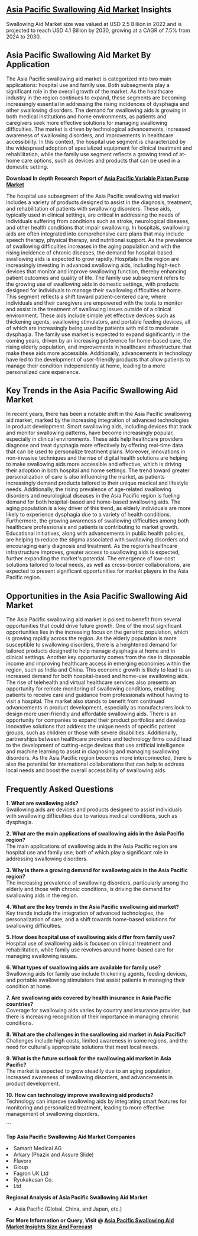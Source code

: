 <h2><a href="https://www.verifiedmarketreports.com/download-sample/?rid=268606&amp;utm_source=Github-Feb&amp;utm_medium=225" target="_blank">Asia Pacific Swallowing Aid Market</a> Insights</h2><p>Swallowing Aid Market size was valued at USD 2.5 Billion in 2022 and is projected to reach USD 4.1 Billion by 2030, growing at a CAGR of 7.5% from 2024 to 2030.</p><p><h2>Asia Pacific Swallowing Aid Market By Application</h2> <p>The Asia Pacific swallowing aid market is categorized into two main applications: hospital use and family use. Both subsegments play a significant role in the overall growth of the market. As the healthcare industry in the region continues to expand, these segments are becoming increasingly essential in addressing the rising incidences of dysphagia and other swallowing disorders. The demand for swallowing aids is growing in both medical institutions and home environments, as patients and caregivers seek more effective solutions for managing swallowing difficulties. The market is driven by technological advancements, increased awareness of swallowing disorders, and improvements in healthcare accessibility. In this context, the hospital use segment is characterized by the widespread adoption of specialized equipment for clinical treatment and rehabilitation, while the family use segment reflects a growing trend of at-home care options, such as devices and products that can be used in a domestic setting. <p><strong>Download In depth Research Report of <a href="https://www.verifiedmarketreports.com/download-sample/?rid=236118&amp;utm_source=Pulse-Dec&amp;utm_medium=225" target="_blank">Asia Pacific Variable Piston Pump Market</a></strong></p> <p>The hospital use subsegment of the Asia Pacific swallowing aid market includes a variety of products designed to assist in the diagnosis, treatment, and rehabilitation of patients with swallowing disorders. These aids, typically used in clinical settings, are critical in addressing the needs of individuals suffering from conditions such as stroke, neurological diseases, and other health conditions that impair swallowing. In hospitals, swallowing aids are often integrated into comprehensive care plans that may include speech therapy, physical therapy, and nutritional support. As the prevalence of swallowing difficulties increases in the aging population and with the rising incidence of chronic diseases, the demand for hospital-based swallowing aids is expected to grow rapidly. Hospitals in the region are increasingly investing in advanced swallowing aids, including high-tech devices that monitor and improve swallowing function, thereby enhancing patient outcomes and quality of life. The family use subsegment refers to the growing use of swallowing aids in domestic settings, with products designed for individuals to manage their swallowing difficulties at home. This segment reflects a shift toward patient-centered care, where individuals and their caregivers are empowered with the tools to monitor and assist in the treatment of swallowing issues outside of a clinical environment. These aids include simple yet effective devices such as thickening agents, swallowing stimulators, and portable feeding devices, all of which are increasingly being used by patients with mild to moderate dysphagia. The family use market is expected to expand significantly in the coming years, driven by an increasing preference for home-based care, the rising elderly population, and improvements in healthcare infrastructure that make these aids more accessible. Additionally, advancements in technology have led to the development of user-friendly products that allow patients to manage their condition independently at home, leading to a more personalized care experience.</p> <h2>Key Trends in the Asia Pacific Swallowing Aid Market</h2> <p>In recent years, there has been a notable shift in the Asia Pacific swallowing aid market, marked by the increasing integration of advanced technologies in product development. Smart swallowing aids, including devices that track and monitor swallowing patterns, have become increasingly popular, especially in clinical environments. These aids help healthcare providers diagnose and treat dysphagia more effectively by offering real-time data that can be used to personalize treatment plans. Moreover, innovations in non-invasive techniques and the rise of digital health solutions are helping to make swallowing aids more accessible and effective, which is driving their adoption in both hospital and home settings. The trend toward greater personalization of care is also influencing the market, as patients increasingly demand products tailored to their unique medical and lifestyle needs. Additionally, the rising prevalence of age-related swallowing disorders and neurological diseases in the Asia Pacific region is fueling demand for both hospital-based and home-based swallowing aids. The aging population is a key driver of this trend, as elderly individuals are more likely to experience dysphagia due to a variety of health conditions. Furthermore, the growing awareness of swallowing difficulties among both healthcare professionals and patients is contributing to market growth. Educational initiatives, along with advancements in public health policies, are helping to reduce the stigma associated with swallowing disorders and encouraging early diagnosis and treatment. As the region’s healthcare infrastructure improves, greater access to swallowing aids is expected, further expanding the market's potential. The emergence of low-cost solutions tailored to local needs, as well as cross-border collaborations, are expected to present significant opportunities for market players in the Asia Pacific region. <h2>Opportunities in the Asia Pacific Swallowing Aid Market</h2> <p>The Asia Pacific swallowing aid market is poised to benefit from several opportunities that could drive future growth. One of the most significant opportunities lies in the increasing focus on the geriatric population, which is growing rapidly across the region. As the elderly population is more susceptible to swallowing disorders, there is a heightened demand for tailored products designed to help manage dysphagia at home and in clinical settings. Another key opportunity comes from the rise in disposable income and improving healthcare access in emerging economies within the region, such as India and China. This economic growth is likely to lead to an increased demand for both hospital-based and home-use swallowing aids. The rise of telehealth and virtual healthcare services also presents an opportunity for remote monitoring of swallowing conditions, enabling patients to receive care and guidance from professionals without having to visit a hospital. The market also stands to benefit from continued advancements in product development, especially as manufacturers look to design more user-friendly and affordable swallowing aids. There is an opportunity for companies to expand their product portfolios and develop innovative solutions that address the unique needs of specific patient groups, such as children or those with severe disabilities. Additionally, partnerships between healthcare providers and technology firms could lead to the development of cutting-edge devices that use artificial intelligence and machine learning to assist in diagnosing and managing swallowing disorders. As the Asia Pacific region becomes more interconnected, there is also the potential for international collaborations that can help to address local needs and boost the overall accessibility of swallowing aids. <h2>Frequently Asked Questions</h2> <p><strong>1. What are swallowing aids?</strong><br> Swallowing aids are devices and products designed to assist individuals with swallowing difficulties due to various medical conditions, such as dysphagia.</p> <p><strong>2. What are the main applications of swallowing aids in the Asia Pacific region?</strong><br> The main applications of swallowing aids in the Asia Pacific region are hospital use and family use, both of which play a significant role in addressing swallowing disorders.</p> <p><strong>3. Why is there a growing demand for swallowing aids in the Asia Pacific region?</strong><br> The increasing prevalence of swallowing disorders, particularly among the elderly and those with chronic conditions, is driving the demand for swallowing aids in the region.</p> <p><strong>4. What are the key trends in the Asia Pacific swallowing aid market?</strong><br> Key trends include the integration of advanced technologies, the personalization of care, and a shift towards home-based solutions for swallowing difficulties.</p> <p><strong>5. How does hospital use of swallowing aids differ from family use?</strong><br> Hospital use of swallowing aids is focused on clinical treatment and rehabilitation, while family use revolves around home-based care for managing swallowing issues.</p> <p><strong>6. What types of swallowing aids are available for family use?</strong><br> Swallowing aids for family use include thickening agents, feeding devices, and portable swallowing stimulators that assist patients in managing their condition at home.</p> <p><strong>7. Are swallowing aids covered by health insurance in Asia Pacific countries?</strong><br> Coverage for swallowing aids varies by country and insurance provider, but there is increasing recognition of their importance in managing chronic conditions.</p> <p><strong>8. What are the challenges in the swallowing aid market in Asia Pacific?</strong><br> Challenges include high costs, limited awareness in some regions, and the need for culturally appropriate solutions that meet local needs.</p> <p><strong>9. What is the future outlook for the swallowing aid market in Asia Pacific?</strong><br> The market is expected to grow steadily due to an aging population, increased awareness of swallowing disorders, and advancements in product development.</p> <p><strong>10. How can technology improve swallowing aid products?</strong><br> Technology can improve swallowing aids by integrating smart features for monitoring and personalized treatment, leading to more effective management of swallowing disorders.</p> ```</p><p><strong>Top Asia Pacific Swallowing Aid Market Companies</strong></p><div data-test-id=""><p><li>Samarit Medical AG</li><li> Arkary (Phazix and Assure Slide)</li><li> Flavorx</li><li> Gloup</li><li> Fagron UK Ltd</li><li> Ryukakusan Co.</li><li> Ltd</li></p><div><strong>Regional Analysis of&nbsp;Asia Pacific Swallowing Aid Market</strong></div><ul><li dir="ltr"><p dir="ltr">Asia Pacific (Global, China, and Japan, etc.)</p></li></ul><p><strong>For More Information or Query, Visit @&nbsp;</strong><strong><a href="https://www.verifiedmarketreports.com/product/swallowing-aid-market/?utm_source=Github-Feb&amp;utm_medium=225" target="_blank">Asia Pacific Swallowing Aid Market Insights Size And Forecast</a></strong></p></div><h2>&nbsp;</h2><div data-test-id="">&nbsp;</div>

